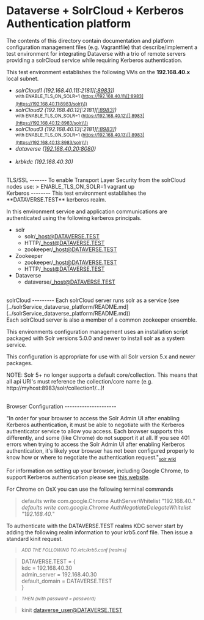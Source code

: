 Dataverse + SolrCloud + Kerberos Authentication platform
================================================================

The contents of this directory contain documentation and platform configuration management files 
(e.g. Vagrantfile) that describe/implement a test environment for integrating Dataverse with a 
trio of remote servers providing a solrCloud service while requiring Kerberos authentication. 

This test environment establishes the following VMs on the **192.168.40.x** local subnet.<br>

+ *solrCloud1 (192.168.40.11\[:2181\]\[[:8983](http://192.168.40.11:8983/solr)\])*<BR>
  <sup>with ENABLE_TLS_ON_SOLR=1 (https://192.168.40.11\[[:8983](https://192.168.40.11:8983/solr)\])</sup>
+ *solrCloud2 (192.168.40.12\[:2181\]\[[:8983](http://192.168.40.12:8983/solr)\])*<BR>
  <sup>with ENABLE_TLS_ON_SOLR=1 (https://192.168.40.12\[[:8983](https://192.168.40.12:8983/solr)\])</sup>
+ *solrCloud3 (192.168.40.13\[:2181\]\[[:8983](http://192.168.40.13:8983/solr)\])*<BR>
  <sup>with ENABLE_TLS_ON_SOLR=1 (https://192.168.40.13\[[:8983](https://192.168.40.13:8983/solr)\])</sup>
+ *dataverse ([192.168.40.20:8080](http://192.168.40.20:8080))*<BR><BR>
+ *krbkdc (192.168.40.30)*

<BR>
TLS/SSL
-------
To enable Transport Layer Security from the solrCloud nodes use: 
> ENABLE_TLS_ON_SOLR=1 vagrant up

<BR>
Kerberos
--------
This test environment establishes the **DATAVERSE.TEST** kerberos realm.

In this environment service and application communications are authenticated using the following 
kerberos principals.

+ solr
    + solr/_host@DATAVERSE.TEST
    + HTTP/_host@DATAVERSE.TEST
    + zookeeper/_host@DATAVERSE.TEST
+ Zookeeper
    + zookeeper/_host@DATAVERSE.TEST
    + HTTP/_host@DATAVERSE.TEST
+ Dataverse
    + dataverse/_host@DATAVERSE.TEST

<BR>
solrCloud
---------
Each solrCloud server runs solr as a service (see [../solrService_dataverse_platform/README.md](../solrService_dataverse_platform/README.md)) 
<BR>Each solrCloud server is also a member of a common zookeeper ensemble.

This environments configuration management uses an installation script packaged with Solr versions 
5.0.0 and newer to install solr as a system service.

This configuration is appropriate for use with all Solr version 5.x and newer packages.

NOTE: Solr 5+ no longer supports a default core/collection. This means that all api URI's must 
reference the collection/core name (e.g. http://myhost:8983/solr/collection1/...)!

<BR>
Browser Configuration
---------------------

"In order for your browser to access the Solr Admin UI after enabling Kerberos authentication, it 
must be able to negotiate with the Kerberos authenticator service to allow you access. Each browser 
supports this differently, and some (like Chrome) do not support it at all. If you see 401 errors 
when trying to access the Solr Admin UI after enabling Kerberos authentication, it's likely your 
browser has not been configured properly to know how or where to negotiate the authentication 
request."<sub>[solr wiki](https://cwiki.apache.org/confluence/display/solr/Kerberos+Authentication+Plugin)</sub>

For information on setting up your browser, including Google Chrome, to support Kerberos 
authentication please see [this website](http://www.cloudera.com/documentation/enterprise/latest/topics/cdh_sg_browser_access_kerberos_protected_url.html).

For Chrome on OsX you can use the following terminal commands
> defaults write com.google.Chrome AuthServerWhitelist "192.168.40.*"
<br>defaults write com.google.Chrome AuthNegotiateDelegateWhitelist "192.168.40.*"

To authenticate with the DATAVERSE.TEST realms KDC server start by adding the following realm 
information to your krb5.conf file. Then issue a standard kinit request.

> *<sub>ADD THE FOLLOWING TO /etc/krb5.conf \[realms\]</sub>*

> DATAVERSE.TEST = {<br>kdc = 192.168.40.30<br>admin_server = 192.168.40.30<br>default_domain = DATAVERSE.TEST<br>}

> *<sub>THEN {with password = password}</sub>*

> kinit dataverse_user@DATAVERSE.TEST 
